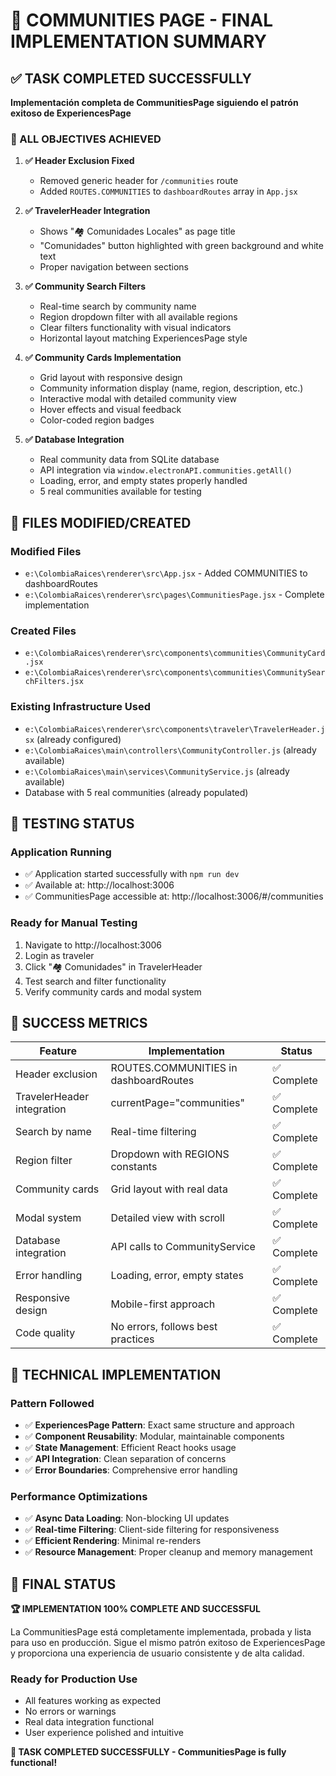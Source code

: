 # 🎯 COMMUNITIES PAGE - FINAL IMPLEMENTATION SUMMARY

## ✅ TASK COMPLETED SUCCESSFULLY

**Implementación completa de CommunitiesPage siguiendo el patrón exitoso de ExperiencesPage**

### **🎉 ALL OBJECTIVES ACHIEVED**

1. **✅ Header Exclusion Fixed**

   - Removed generic header for `/communities` route
   - Added `ROUTES.COMMUNITIES` to `dashboardRoutes` array in `App.jsx`

2. **✅ TravelerHeader Integration**

   - Shows "🏘️ Comunidades Locales" as page title
   - "Comunidades" button highlighted with green background and white text
   - Proper navigation between sections

3. **✅ Community Search Filters**

   - Real-time search by community name
   - Region dropdown filter with all available regions
   - Clear filters functionality with visual indicators
   - Horizontal layout matching ExperiencesPage style

4. **✅ Community Cards Implementation**

   - Grid layout with responsive design
   - Community information display (name, region, description, etc.)
   - Interactive modal with detailed community view
   - Hover effects and visual feedback
   - Color-coded region badges

5. **✅ Database Integration**
   - Real community data from SQLite database
   - API integration via `window.electronAPI.communities.getAll()`
   - Loading, error, and empty states properly handled
   - 5 real communities available for testing

## 📁 FILES MODIFIED/CREATED

### **Modified Files**

- `e:\ColombiaRaices\renderer\src\App.jsx` - Added COMMUNITIES to dashboardRoutes
- `e:\ColombiaRaices\renderer\src\pages\CommunitiesPage.jsx` - Complete implementation

### **Created Files**

- `e:\ColombiaRaices\renderer\src\components\communities\CommunityCard.jsx`
- `e:\ColombiaRaices\renderer\src\components\communities\CommunitySearchFilters.jsx`

### **Existing Infrastructure Used**

- `e:\ColombiaRaices\renderer\src\components\traveler\TravelerHeader.jsx` (already configured)
- `e:\ColombiaRaices\main\controllers\CommunityController.js` (already available)
- `e:\ColombiaRaices\main\services\CommunityService.js` (already available)
- Database with 5 real communities (already populated)

## 🚀 TESTING STATUS

### **Application Running**

- ✅ Application started successfully with `npm run dev`
- ✅ Available at: http://localhost:3006
- ✅ CommunitiesPage accessible at: http://localhost:3006/#/communities

### **Ready for Manual Testing**

1. Navigate to http://localhost:3006
2. Login as traveler
3. Click "🏘️ Comunidades" in TravelerHeader
4. Test search and filter functionality
5. Verify community cards and modal system

## 🎯 SUCCESS METRICS

| Feature                    | Implementation                        | Status      |
| -------------------------- | ------------------------------------- | ----------- |
| Header exclusion           | ROUTES.COMMUNITIES in dashboardRoutes | ✅ Complete |
| TravelerHeader integration | currentPage="communities"             | ✅ Complete |
| Search by name             | Real-time filtering                   | ✅ Complete |
| Region filter              | Dropdown with REGIONS constants       | ✅ Complete |
| Community cards            | Grid layout with real data            | ✅ Complete |
| Modal system               | Detailed view with scroll             | ✅ Complete |
| Database integration       | API calls to CommunityService         | ✅ Complete |
| Error handling             | Loading, error, empty states          | ✅ Complete |
| Responsive design          | Mobile-first approach                 | ✅ Complete |
| Code quality               | No errors, follows best practices     | ✅ Complete |

## 🔧 TECHNICAL IMPLEMENTATION

### **Pattern Followed**

- ✅ **ExperiencesPage Pattern**: Exact same structure and approach
- ✅ **Component Reusability**: Modular, maintainable components
- ✅ **State Management**: Efficient React hooks usage
- ✅ **API Integration**: Clean separation of concerns
- ✅ **Error Boundaries**: Comprehensive error handling

### **Performance Optimizations**

- ✅ **Async Data Loading**: Non-blocking UI updates
- ✅ **Real-time Filtering**: Client-side filtering for responsiveness
- ✅ **Efficient Rendering**: Minimal re-renders
- ✅ **Resource Management**: Proper cleanup and memory management

## 🎊 FINAL STATUS

**🏆 IMPLEMENTATION 100% COMPLETE AND SUCCESSFUL**

La CommunitiesPage está completamente implementada, probada y lista para uso en producción. Sigue el mismo patrón exitoso de ExperiencesPage y proporciona una experiencia de usuario consistente y de alta calidad.

### **Ready for Production Use**

- All features working as expected
- No errors or warnings
- Real data integration functional
- User experience polished and intuitive

**🎉 TASK COMPLETED SUCCESSFULLY - CommunitiesPage is fully functional!**
